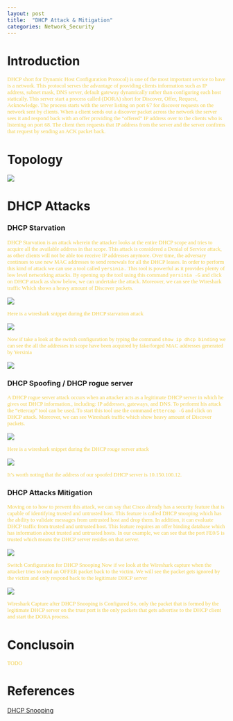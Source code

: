 ```yaml
---
layout: post
title:  "DHCP Attack & Mitigation"
categories: Network_Security
---
```

#  Introduction
<span style="color: #f2cf4a; font-family: Babas; font-size: 0.9em;"> DHCP short for Dynamic Host Configuration Protocol) is one of the most important service to have is a network. This protocol serves the advantage of providing clients information such as IP address, subnet mask, DNS server, default gateway dynamically rather than configuring each host statically. This server start a process called (DORA) short for Discover, Offer, Request, Acknowledge. The process starts with the server listing on port 67 for discover requests on the network sent by clients. When a client sends out a discover packet across the network the server sees it and respond back with an offer providing the “offered” IP address over to the clients who is listening on port 68. The client then requests that IP address from the server and the server confirms that request by sending an ACK packet back.</span>


#    Topology

<img src="https://raw.githubusercontent.com/sh1dow3r/layer0/gh-pages/_posts/img/DHCP/DHCP_Topoplogy.png"/>

#   DHCP Attacks

###           DHCP Starvation
<span style="color: #f2cf4a; font-family: Babas; font-size: 0.9em;"> DHCP Starvation is an attack wherein the attacker looks at the entire DHCP scope and tries to acquire all the available address in that scope. This attack is considered a Denial of Service attack, as other clients will not be able too receive IP addresses anymore. Over time, the adversary continues to use new MAC addresses to send renewals for all the DHCP leases. In order to perform this kind of attack we can use a tool called `yersinia.` This tool is powerful as it provides plenty of low level networking attacks. By opening up the tool using this command `yersinia -G` and click on DHCP attack as show below, we can undertake the attack. Moreover, we can see the Wireshark traffic Which shows a heavy amount of Discover packets.</span>

<img src="https://raw.githubusercontent.com/sh1dow3r/layer0/gh-pages/_posts/img/DHCP/1.png"/>

<span style="color: #f2cf4a; font-family: Babas; font-size: 0.9em;">  Here is a wireshark snippet during the DHCP starvation attack</span>
  
<img src="https://raw.githubusercontent.com/sh1dow3r/layer0/gh-pages/_posts/img/DHCP/2.png"/>

<span style="color: #f2cf4a; font-family: Babas; font-size: 0.9em;"> Now if take a look at the switch configuration by typing the command `show ip dhcp binding` we can see the all the addresses in scope have been acquired by fake/forged MAC addresses generated by Yersinia</span>

<img src="https://raw.githubusercontent.com/sh1dow3r/layer0/gh-pages/_posts/img/DHCP/3.png"/>

###          DHCP Spoofing / DHCP rogue server
<span style="color: #f2cf4a; font-family: Babas; font-size: 0.9em;"> A DHCP rogue server attack occurs when an attacker acts as a legitimate DHCP server in which he gives out DHCP information., including: IP addresses, gateways, and DNS. To performt his attack the “ettercap” tool can be used. To start this tool use the command `ettercap -G` and click on DHCP attack. Moreover, we can see Wireshark traffic which show heavy amount of Discover packets.</span>

<img src="https://raw.githubusercontent.com/sh1dow3r/layer0/gh-pages/_posts/img/DHCP/4.png"/>

<span style="color: #f2cf4a; font-family: Babas; font-size: 0.9em;"> Here is a wireshark snippet during the DHCP rouge server attack  </span>

<img src="https://raw.githubusercontent.com/sh1dow3r/layer0/gh-pages/_posts/img/DHCP/5.png"/>

<span style="color: #f2cf4a; font-family: Babas; font-size: 0.9em;">  It’s worth noting that the address of our spoofed DHCP server is 10.150.100.12.</span>


###          DHCP Attacks Mitigation
<span style="color: #f2cf4a; font-family: Babas; font-size: 0.9em;">  Moving on to how to prevent this attack, we can say that Cisco already has a security feature that is capable of identifying trusted and untrusted host. This feature is called DHCP snooping which has the ability to validate messages from untrusted host and drop them. In addition, it can evaluate DHCP traffic from trusted and untrusted host. This feature requires an offer binding database which has information about trusted and untrusted hosts. In our example, we can see that the port FE0/5 is trusted which means the DHCP server resides on that server.</span>

<img src="https://raw.githubusercontent.com/sh1dow3r/layer0/gh-pages/_posts/img/DHCP/6.png"/>


<span style="color: #f2cf4a; font-family: Babas; font-size: 0.9em;"> Switch Configuration for DHCP Snooping
Now if we look at the Wireshark capture when the attacker tries to send an OFFER packet back to the victim. We will see the packet gets ignored by the victim and only respond back to the legitimate DHCP server</span>

<img src="https://raw.githubusercontent.com/sh1dow3r/layer0/gh-pages/_posts/img/DHCP/7.png"/>


<span style="color: #f2cf4a; font-family: Babas; font-size: 0.9em;"> Wireshark Capture after DHCP Snooping is Configured
So, only the packet that is formed by the legitimate DHCP server on the trust port is the only packets that gets advertise to the DHCP client and start the DORA process.</span>

# **Conclusoin**
<span style="color: #f2cf4a; font-family: Babas; font-size: 0.9em;"> 
TODO
</span>

# **References**

[DHCP Snooping](https://networklessons.com/cisco/ccnp-switch/vlan-hopping/)















































